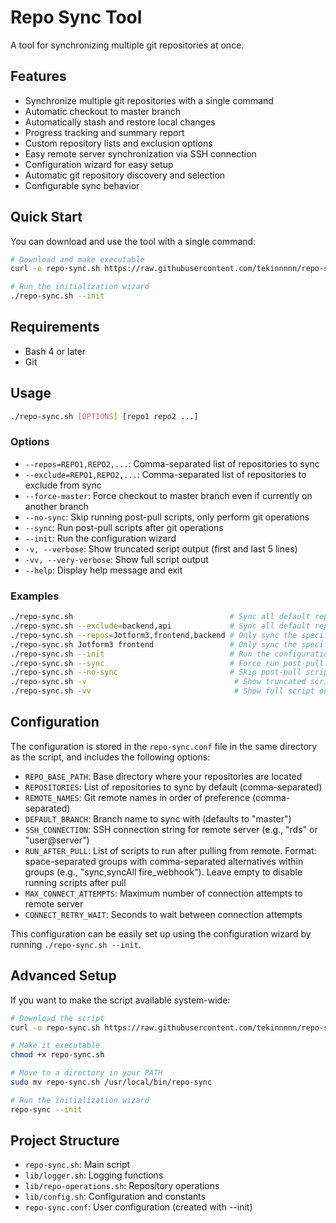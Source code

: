 # Repo Sync Tool

A tool for synchronizing multiple git repositories at once.

## Features

- Synchronize multiple git repositories with a single command
- Automatic checkout to master branch
- Automatically stash and restore local changes
- Progress tracking and summary report
- Custom repository lists and exclusion options
- Easy remote server synchronization via SSH connection
- Configuration wizard for easy setup
- Automatic git repository discovery and selection
- Configurable sync behavior

## Quick Start

You can download and use the tool with a single command:

```bash
# Download and make executable
curl -o repo-sync.sh https://raw.githubusercontent.com/tekinnnnn/repo-sync-tool/main/repo-sync.sh && chmod +x repo-sync.sh

# Run the initialization wizard
./repo-sync.sh --init
```

## Requirements

- Bash 4 or later
- Git

## Usage

```bash
./repo-sync.sh [OPTIONS] [repo1 repo2 ...]
```

### Options

- `--repos=REPO1,REPO2,...`: Comma-separated list of repositories to sync
- `--exclude=REPO1,REPO2,...`: Comma-separated list of repositories to exclude from sync
- `--force-master`: Force checkout to master branch even if currently on another branch
- `--no-sync`: Skip running post-pull scripts, only perform git operations
- `--sync`: Run post-pull scripts after git operations
- `--init`: Run the configuration wizard
- `-v, --verbose`: Show truncated script output (first and last 5 lines)
- `-vv, --very-verbose`: Show full script output
- `--help`: Display help message and exit

### Examples

```bash
./repo-sync.sh                                   # Sync all default repositories
./repo-sync.sh --exclude=backend,api             # Sync all default repositories except backend and api
./repo-sync.sh --repos=Jotform3,frontend,backend # Only sync the specified repositories
./repo-sync.sh Jotform3 frontend                 # Only sync the specified repositories (alternative syntax)
./repo-sync.sh --init                            # Run the configuration wizard
./repo-sync.sh --sync                            # Force run post-pull scripts
./repo-sync.sh --no-sync                         # Skip post-pull scripts
./repo-sync.sh -v                                 # Show truncated script output
./repo-sync.sh -vv                                # Show full script output
```

## Configuration

The configuration is stored in the `repo-sync.conf` file in the same directory as the script, and includes the following options:

- `REPO_BASE_PATH`: Base directory where your repositories are located
- `REPOSITORIES`: List of repositories to sync by default (comma-separated)
- `REMOTE_NAMES`: Git remote names in order of preference (comma-separated)
- `DEFAULT_BRANCH`: Branch name to sync with (defaults to "master")
- `SSH_CONNECTION`: SSH connection string for remote server (e.g., "rds" or "user@server")
- `RUN_AFTER_PULL`: List of scripts to run after pulling from remote. Format: space-separated groups with comma-separated alternatives within groups (e.g., "sync,syncAll fire_webhook"). Leave empty to disable running scripts after pull
- `MAX_CONNECT_ATTEMPTS`: Maximum number of connection attempts to remote server
- `CONNECT_RETRY_WAIT`: Seconds to wait between connection attempts

This configuration can be easily set up using the configuration wizard by running `./repo-sync.sh --init`.

## Advanced Setup

If you want to make the script available system-wide:

```bash
# Download the script
curl -o repo-sync.sh https://raw.githubusercontent.com/tekinnnnn/repo-sync-tool/main/repo-sync.sh

# Make it executable
chmod +x repo-sync.sh

# Move to a directory in your PATH
sudo mv repo-sync.sh /usr/local/bin/repo-sync

# Run the initialization wizard
repo-sync --init
```

## Project Structure

- `repo-sync.sh`: Main script
- `lib/logger.sh`: Logging functions
- `lib/repo-operations.sh`: Repository operations
- `lib/config.sh`: Configuration and constants
- `repo-sync.conf`: User configuration (created with --init)